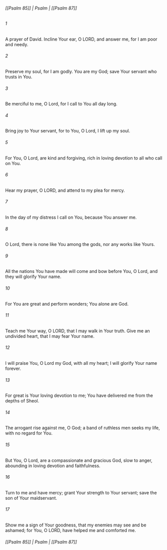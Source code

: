 ###### [[Psalm 85]] | Psalm | [[Psalm 87]]

###### 1
A prayer of David. Incline Your ear, O LORD, and answer me, for I am poor and needy.
###### 2
Preserve my soul, for I am godly. You are my God; save Your servant who trusts in You.
###### 3
Be merciful to me, O Lord, for I call to You all day long.
###### 4
Bring joy to Your servant, for to You, O Lord, I lift up my soul.
###### 5
For You, O Lord, are kind and forgiving, rich in loving devotion to all who call on You.
###### 6
Hear my prayer, O LORD, and attend to my plea for mercy.
###### 7
In the day of my distress I call on You, because You answer me.
###### 8
O Lord, there is none like You among the gods, nor any works like Yours.
###### 9
All the nations You have made will come and bow before You, O Lord, and they will glorify Your name.
###### 10
For You are great and perform wonders; You alone are God.
###### 11
Teach me Your way, O LORD, that I may walk in Your truth. Give me an undivided heart, that I may fear Your name.
###### 12
I will praise You, O Lord my God, with all my heart; I will glorify Your name forever.
###### 13
For great is Your loving devotion to me; You have delivered me from the depths of Sheol.
###### 14
The arrogant rise against me, O God; a band of ruthless men seeks my life, with no regard for You.
###### 15
But You, O Lord, are a compassionate and gracious God, slow to anger, abounding in loving devotion and faithfulness.
###### 16
Turn to me and have mercy; grant Your strength to Your servant; save the son of Your maidservant.
###### 17
Show me a sign of Your goodness, that my enemies may see and be ashamed; for You, O LORD, have helped me and comforted me.

###### [[Psalm 85]] | Psalm | [[Psalm 87]]
